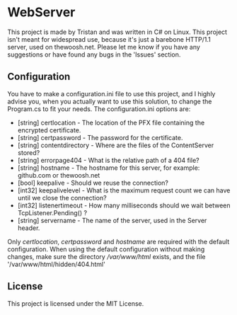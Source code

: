 # WebServer
This project is made by Tristan and was written in C# on Linux. This project isn't meant for widespread use, because it's just a barebone HTTP/1.1 server, used on thewoosh.net. Please let me know if you have any suggestions or have found any bugs in the 'Issues' section.

## Configuration
You have to make a configuration.ini file to use this project, and I highly advise you, when you actually want to use this solution, to change the Program.cs to fit your needs.
The configuration.ini options are:
<br>
* [string] certlocation - The location of the PFX file containing the encrypted certificate.
* [string] certpassword - The password for the certificate.
* [string] contentdirectory - Where are the files of the ContentServer stored?
* [string] errorpage404 - What is the relative path of a 404 file?
* [string] hostname - The hostname for this server, for example: github.com or thewoosh.net
* [bool] keepalive - Should we reuse the connection?
* [int32] keepalivelevel - What is the maximum request count we can have until we close the connection?
* [int32] listenertimeout - How many milliseconds should we wait between TcpListener.Pending() ?
* [string] servername - The name of the server, used in the Server header.

Only *certlocation*, *certpassword* and *hostname* are required with the default configuration. When using the default configuration without making changes, make sure the directory */var/www/html* exists, and the file '/var/www/html/hidden/404.html'

## License
This project is licensed under the MIT License.
